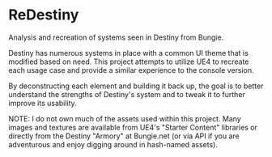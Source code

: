 # ReDestiny
Analysis and recreation of systems seen in Destiny from Bungie.

Destiny has numerous systems in place with a common UI theme that is modified based on need. This project attempts to utilize UE4 to recreate each usage case and provide a similar experience to the console version.

By deconstructing each element and building it back up, the goal is to better understand the strengths of Destiny's system and to tweak it to further improve its usability.

NOTE: I do not own much of the assets used within this project. Many images and textures are available from UE4's "Starter Content" libraries or directly from the Destiny "Armory" at Bungie.net (or via API if you are adventurous and enjoy digging around in hash-named assets).
